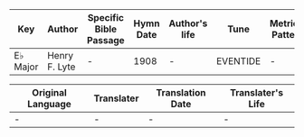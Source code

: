 Key | Author   | Specific Bible Passage     |Hymn Date |Author's life |Tune |Metrical Pattern   |Composer/Source
-- | --------- | ---------------------------|----------|--------------|-----|-------------------|-------------  
E♭ Major |Henry F. Lyte |- |1908 |- |EVENTIDE |- |Wm. H. Monk

Original Language | Translater | Translation Date   | Translater's Life  
----------------- | --------- | --------------------|-------------     
\- |- |- |-
